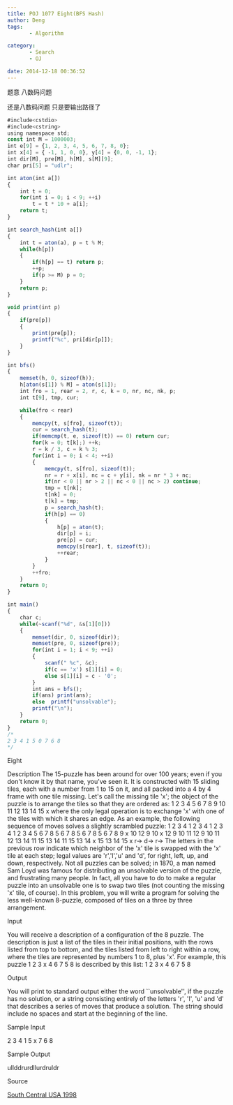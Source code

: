 ```yaml
---
title: POJ 1077 Eight(BFS Hash)
author: Deng
tags: 
       - Algorithm

category: 
       - Search
       - OJ

date: 2014-12-18 00:36:52
---
```

题意 八数码问题

还是八数码问题 只是要输出路径了

```js 
#include<cstdio>
#include<cstring>
using namespace std;
const int M = 1000003;
int e[9] = {1, 2, 3, 4, 5, 6, 7, 8, 0};
int x[4] = { -1, 1, 0, 0}, y[4] = {0, 0, -1, 1};
int dir[M], pre[M], h[M], s[M][9];
char pri[5] = "udlr";

int aton(int a[])
{
    int t = 0;
    for(int i = 0; i < 9; ++i)
        t = t * 10 + a[i];
    return t;
}

int search_hash(int a[])
{
    int t = aton(a), p = t % M;
    while(h[p])
    {
        if(h[p] == t) return p;
        ++p;
        if(p >= M) p = 0;
    }
    return p;
}

void print(int p)
{
    if(pre[p])
    {
        print(pre[p]);
        printf("%c", pri[dir[p]]);
    }
}

int bfs()
{
    memset(h, 0, sizeof(h));
    h[aton(s[1]) % M] = aton(s[1]);
    int fro = 1, rear = 2, r, c, k = 0, nr, nc, nk, p;
    int t[9], tmp, cur;

    while(fro < rear)
    {
        memcpy(t, s[fro], sizeof(t));
        cur = search_hash(t);
        if(memcmp(t, e, sizeof(t)) == 0) return cur;
        for(k = 0; t[k];) ++k;
        r = k / 3, c = k % 3;
        for(int i = 0; i < 4; ++i)
        {
            memcpy(t, s[fro], sizeof(t));
            nr = r + x[i], nc = c + y[i], nk = nr * 3 + nc;
            if(nr < 0 || nr > 2 || nc < 0 || nc > 2) continue;
            tmp = t[nk];
            t[nk] = 0;
            t[k] = tmp;
            p = search_hash(t);
            if(h[p] == 0)
            {
                h[p] = aton(t);
                dir[p] = i;
                pre[p] = cur;
                memcpy(s[rear], t, sizeof(t));
                ++rear;
            }
        }
        ++fro;
    }
    return 0;
}

int main()
{
    char c;
    while(~scanf("%d", &s[1][0]))
    {
        memset(dir, 0, sizeof(dir));
        memset(pre, 0, sizeof(pre));
        for(int i = 1; i < 9; ++i)
        {
            scanf(" %c", &c);
            if(c == 'x') s[1][i] = 0;
            else s[1][i] = c - '0';
        }
        int ans = bfs();
        if(ans) print(ans);
        else  printf("unsolvable");
        printf("\n");
    }
    return 0;
}
/*
2 3 4 1 5 0 7 6 8
*/
```

Eight

Description
The 15-puzzle has been around for over 100 years; even if you don't know it by that name, you've seen it. It is constructed with 15 sliding tiles, each with a number from 1 to 15 on it, and all packed into a 4 by 4 frame with one tile missing. Let's call the missing tile 'x'; the object of the puzzle is to arrange the tiles so that they are ordered as:
1 2 3 4 5 6 7 8 9 10 11 12 13 14 15 x
where the only legal operation is to exchange 'x' with one of the tiles with which it shares an edge. As an example, the following sequence of moves solves a slightly scrambled puzzle:
1 2 3 4 1 2 3 4 1 2 3 4 1 2 3 4 5 6 7 8 5 6 7 8 5 6 7 8 5 6 7 8 9 x 10 12 9 10 x 12 9 10 11 12 9 10 11 12 13 14 11 15 13 14 11 15 13 14 x 15 13 14 15 x r-> d-> r->
The letters in the previous row indicate which neighbor of the 'x' tile is swapped with the 'x' tile at each step; legal values are 'r','l','u' and 'd', for right, left, up, and down, respectively.
Not all puzzles can be solved; in 1870, a man named Sam Loyd was famous for distributing an unsolvable version of the puzzle, and
frustrating many people. In fact, all you have to do to make a regular puzzle into an unsolvable one is to swap two tiles (not counting the missing 'x' tile, of course).
In this problem, you will write a program for solving the less well-known 8-puzzle, composed of tiles on a three by three
arrangement.

Input

You will receive a description of a configuration of the 8 puzzle. The description is just a list of the tiles in their initial positions, with the rows listed from top to bottom, and the tiles listed from left to right within a row, where the tiles are represented by numbers 1 to 8, plus 'x'. For example, this puzzle
1 2 3 x 4 6 7 5 8
is described by this list:
1 2 3 x 4 6 7 5 8

Output

You will print to standard output either the word ``unsolvable'', if the puzzle has no solution, or a string consisting entirely of the letters 'r', 'l', 'u' and 'd' that describes a series of moves that produce a solution. The string should include no spaces and start at the beginning of the line.

Sample Input

2 3 4 1 5 x 7 6 8

Sample Output

ullddrurdllurdruldr

Source

[South Central USA 1998](http://poj.org/searchproblem?field=source&key=South+Central+USA+1998)